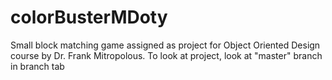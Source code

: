 # colorBusterMDoty
Small block matching game assigned as project for Object Oriented Design course by Dr. Frank Mitropolous.
To look at project, look at "master" branch in branch tab
